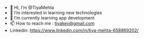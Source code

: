 - 👋 Hi, I’m @TiyaMehta
- 👀 I’m interested in learning new technologies
- 🌱 I’m currently learning app development
- 📫 How to reach me : tiyakev@gmail.com
- Linkedin: https://www.linkedin.com/in/tiya-mehta-658869202/

<!---
TiyaMehta/TiyaMehta is a ✨ special ✨ repository because its `README.md` (this file) appears on your GitHub profile.
You can click the Preview link to take a look at your changes.
--->
